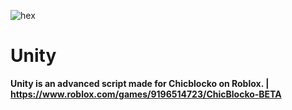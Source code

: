 ![hex](https://user-images.githubusercontent.com/112278719/212500803-2985f7cf-b817-4e5e-909d-e460eca330ed.png)

# Unity

**Unity is an advanced script made for Chicblocko on Roblox. | https://www.roblox.com/games/9196514723/ChicBlocko-BETA**


